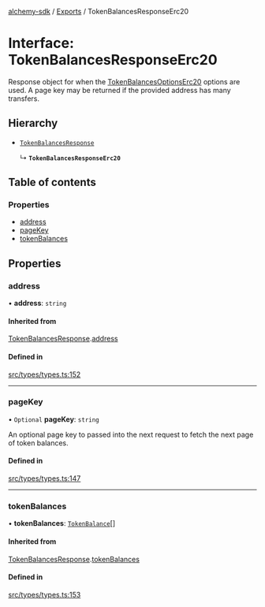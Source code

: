 [alchemy-sdk](../README.md) / [Exports](../modules.md) / TokenBalancesResponseErc20

# Interface: TokenBalancesResponseErc20

Response object for when the [TokenBalancesOptionsErc20](TokenBalancesOptionsErc20.md) options are
used. A page key may be returned if the provided address has many transfers.

## Hierarchy

- [`TokenBalancesResponse`](TokenBalancesResponse.md)

  ↳ **`TokenBalancesResponseErc20`**

## Table of contents

### Properties

- [address](TokenBalancesResponseErc20.md#address)
- [pageKey](TokenBalancesResponseErc20.md#pagekey)
- [tokenBalances](TokenBalancesResponseErc20.md#tokenbalances)

## Properties

### address

• **address**: `string`

#### Inherited from

[TokenBalancesResponse](TokenBalancesResponse.md).[address](TokenBalancesResponse.md#address)

#### Defined in

[src/types/types.ts:152](https://github.com/alchemyplatform/alchemy-sdk-js/blob/80b6e91/src/types/types.ts#L152)

___

### pageKey

• `Optional` **pageKey**: `string`

An optional page key to passed into the next request to fetch the next page
of token balances.

#### Defined in

[src/types/types.ts:147](https://github.com/alchemyplatform/alchemy-sdk-js/blob/80b6e91/src/types/types.ts#L147)

___

### tokenBalances

• **tokenBalances**: [`TokenBalance`](../modules.md#tokenbalance)[]

#### Inherited from

[TokenBalancesResponse](TokenBalancesResponse.md).[tokenBalances](TokenBalancesResponse.md#tokenbalances)

#### Defined in

[src/types/types.ts:153](https://github.com/alchemyplatform/alchemy-sdk-js/blob/80b6e91/src/types/types.ts#L153)
